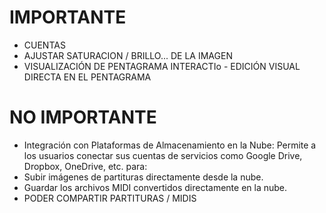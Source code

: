 
# IMPORTANTE
- CUENTAS
- AJUSTAR SATURACION / BRILLO... DE LA IMAGEN
- VISUALIZACIÓN DE PENTAGRAMA INTERACTIo - EDICIÓN VISUAL DIRECTA EN EL PENTAGRAMA

# NO IMPORTANTE
- Integración con Plataformas de Almacenamiento en la Nube: Permite a los usuarios conectar sus cuentas de servicios como Google Drive, Dropbox, OneDrive, etc. para:
- Subir imágenes de partituras directamente desde la nube.
- Guardar los archivos MIDI convertidos directamente en la nube.
- PODER COMPARTIR PARTITURAS / MIDIS